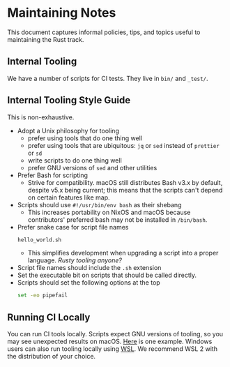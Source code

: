 # Maintaining Notes

This document captures informal policies, tips, and topics useful to maintaining the Rust track.

## Internal Tooling

We have a number of scripts for CI tests.
They live in `bin/` and `_test/`.

## Internal Tooling Style Guide

This is non-exhaustive.

- Adopt a Unix philosophy for tooling
  - prefer using tools that do one thing well
  - prefer using tools that are ubiquitous: `jq` or `sed` instead of `prettier` or `sd`
  - write scripts to do one thing well
  - prefer GNU versions of `sed` and other utilities
- Prefer Bash for scripting
  - Strive for compatibility. macOS still distributes Bash v3.x by default, despite v5.x being current; this means that the scripts can't depend on certain features like map.
- Scripts should use `#!/usr/bin/env bash` as their shebang
  - This increases portability on NixOS and macOS because contributors' preferred bash may not be installed in `/bin/bash`.
- Prefer snake case for script file names
    ```sh
    hello_world.sh
    ```
   - This simplifies development when upgrading a script into a proper language. *Rusty tooling anyone?*
- Script file names should include the `.sh` extension
- Set the executable bit on scripts that should be called directly.
- Scripts should set the following options at the top
    ```bash
    set -eo pipefail
    ```

## Running CI Locally

You can run CI tools locally.
Scripts expect GNU versions of tooling, so you may see unexpected results on macOS.
[Here](https://github.com/exercism/rust/issues/1138) is one example.
Windows users can also run tooling locally using [WSL](https://docs.microsoft.com/en-us/windows/wsl/).
We recommend WSL 2 with the distribution of your choice.
